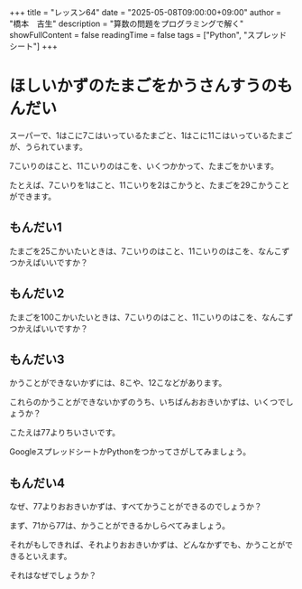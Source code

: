 +++
title = "レッスン64"
date = "2025-05-08T09:00:00+09:00"
author = "橋本　吉生"
description = "算数の問題をプログラミングで解く"
showFullContent = false
readingTime = false
tags = ["Python", "スプレッドシート"]
+++
# ほしいかずのたまごをかうさんすうのもんだい

スーパーで、1はこに7こはいっているたまごと、1はこに11こはいっているたまごが、うられています。

7こいりのはこと、11こいりのはこを、いくつかかって、たまごをかいます。

たとえば、7こいりを1はこと、11こいりを2はこかうと、たまごを29こかうことができます。

## もんだい1

たまごを25こかいたいときは、7こいりのはこと、11こいりのはこを、なんこずつかえばいいですか？

## もんだい2

たまごを100こかいたいときは、7こいりのはこと、11こいりのはこを、なんこずつかえばいいですか？

## もんだい3

かうことができないかずには、8こや、12こなどがあります。

これらのかうことができないかずのうち、いちばんおおきいかずは、いくつでしょうか？

こたえは77よりちいさいです。

GoogleスプレッドシートかPythonをつかってさがしてみましょう。

## もんだい4

なぜ、77よりおおきいかずは、すべてかうことができるのでしょうか？

まず、71から77は、かうことができるかしらべてみましょう。

それがもしできれば、それよりおおきいかずは、どんなかずでも、かうことができるといえます。

それはなぜでしょうか？
